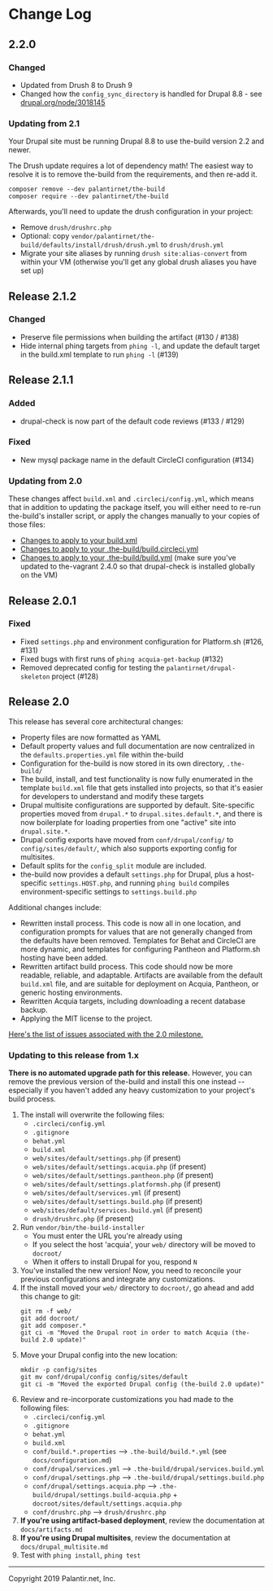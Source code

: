 # Change Log

## 2.2.0

### Changed

* Updated from Drush 8 to Drush 9
* Changed how the `config_sync_directory` is handled for Drupal 8.8 - see [drupal.org/node/3018145](https://www.drupal.org/node/3018145)

### Updating from 2.1

Your Drupal site must be running Drupal 8.8 to use the-build version 2.2 and newer.

The Drush update requires a lot of dependency math! The easiest way to resolve it is to remove the-build from the requirements, and then re-add it.

```
composer remove --dev palantirnet/the-build
composer require --dev palantirnet/the-build
```

Afterwards, you'll need to update the drush configuration in your project:

* Remove `drush/drushrc.php`
* Optional: copy `vendor/palantirnet/the-build/defaults/install/drush/drush.yml` to `drush/drush.yml`
* Migrate your site aliases by running `drush site:alias-convert` from within your VM (otherwise you'll get any global drush aliases you have set up)

## Release 2.1.2

### Changed

* Preserve file permissions when building the artifact (#130 / #138)
* Hide internal phing targets from `phing -l`, and update the default target in the build.xml template to run `phing -l` (#139)

## Release 2.1.1

### Added

* drupal-check is now part of the default code reviews (#133 / #129)

### Fixed

* New mysql package name in the default CircleCI configuration (#134)

### Updating from 2.0

These changes affect `build.xml` and `.circleci/config.yml`, which means that in addition to updating the package itself, you will either need to re-run the-build's installer script, or apply the changes manually to your copies of those files:

* [Changes to apply to your build.xml](https://github.com/palantirnet/the-build/compare/2.0.1...2.1.0#diff-3895e49cbca4d72f37a94c0656b0c772)
* [Changes to apply to your .the-build/build.circleci.yml](https://github.com/palantirnet/the-build/compare/2.0.1...2.1.0#diff-a01d410fdee850d48c771170d3205a38)
* [Changes to apply to your .the-build/build.yml](https://github.com/palantirnet/the-build/compare/2.0.1...2.1.0#diff-32200cbbe6a158d0d84a425f49b2cbef) (make sure you've updated to the-vagrant 2.4.0 so that drupal-check is installed globally on the VM)

## Release 2.0.1

### Fixed

* Fixed `settings.php` and environment configuration for Platform.sh (#126, #131)
* Fixed bugs with first runs of `phing acquia-get-backup` (#132)
* Removed deprecated config for testing the `palantirnet/drupal-skeleton` project (#128)


## Release 2.0

This release has several core architectural changes:

* Property files are now formatted as YAML
* Default property values and full documentation are now centralized in the `defaults.properties.yml` file within the-build
* Configuration for the-build is now stored in its own directory, `.the-build/`
* The build, install, and test functionality is now fully enumerated in the template `build.xml` file that gets installed into projects, so that it's easier for developers to understand and modify these targets
* Drupal multisite configurations are supported by default. Site-specific properties moved from `drupal.*` to `drupal.sites.default.*`, and there is now boilerplate for loading properties from one "active" site into `drupal.site.*`.
* Drupal config exports have moved from `conf/drupal/config/` to `config/sites/default/`, which also supports exporting config for multisites.
* Default splits for the `config_split` module are included.
* the-build now provides a default `settings.php` for Drupal, plus a host-specific `settings.HOST.php`, and running `phing build` compiles environment-specific settings to `settings.build.php`

Additional changes include:

* Rewritten install process. This code is now all in one location, and configuration prompts for values that are not generally changed from the defaults have been removed. Templates for Behat and CircleCI are more dynamic, and templates for configuring Pantheon and Platform.sh hosting have been added.
* Rewritten artifact build process. This code should now be more readable, reliable, and adaptable. Artifacts are available from the default `build.xml` file, and are suitable for deployment on Acquia, Pantheon, or generic hosting environments.
* Rewritten Acquia targets, including downloading a recent database backup.
* Applying the MIT license to the project.

[Here's the list of issues associated with the 2.0 milestone.](https://github.com/palantirnet/the-build/issues?utf8=%E2%9C%93&q=milestone%3A2.0)

### Updating to this release from 1.x

**There is no automated upgrade path for this release.** However, you can remove the previous version of the-build and install this one instead -- especially if you haven't added any heavy customization to your project's build process.

1. The install will overwrite the following files:
   * `.circleci/config.yml`
   * `.gitignore`
   * `behat.yml`
   * `build.xml`
   * `web/sites/default/settings.php` (if present)
   * `web/sites/default/settings.acquia.php` (if present)
   * `web/sites/default/settings.pantheon.php` (if present)
   * `web/sites/default/settings.platformsh.php` (if present)
   * `web/sites/default/services.yml` (if present)
   * `web/sites/default/settings.build.php` (if present)
   * `web/sites/default/services.build.yml` (if present)
   * `drush/drushrc.php` (if present)
4. Run `vendor/bin/the-build-installer`
   * You must enter the URL you're already using
   * If you select the host 'acquia', your `web/` directory will be moved to `docroot/`
   * When it offers to install Drupal for you, respond `N`
5. You've installed the new version! Now, you need to reconcile your previous configurations and integrate any customizations.
6. If the install moved your `web/` directory to `docroot/`, go ahead and add this change to git:
   ```
   git rm -f web/
   git add docroot/
   git add composer.*
   git ci -m "Moved the Drupal root in order to match Acquia (the-build 2.0 update)"
   ```
7. Move your Drupal config into the new location:
   ```
   mkdir -p config/sites
   git mv conf/drupal/config config/sites/default
   git ci -m "Moved the exported Drupal config (the-build 2.0 update)"
   ```
8. Review and re-incorporate customizations you had made to the following files:
   * `.circleci/config.yml`
   * `.gitignore`
   * `behat.yml`
   * `build.xml`
   * `conf/build.*.properties` --> `.the-build/build.*.yml` (see `docs/configuration.md`)
   * `conf/drupal/services.yml` --> `.the-build/drupal/services.build.yml`
   * `conf/drupal/settings.php` --> `.the-build/drupal/settings.build.php`
   * `conf/drupal/settings.acquia.php` --> `.the-build/drupal/settings.build-acquia.php` + `docroot/sites/default/settings.acquia.php`
   * `conf/drushrc.php` --> `drush/drushrc.php`
9. **If you're using artifact-based deployment**, review the documentation at `docs/artifacts.md`
10. **If you're using Drupal multisites**, review the documentation at `docs/drupal_multisite.md`
11. Test with `phing install`, `phing test`

----
Copyright 2019 Palantir.net, Inc.
